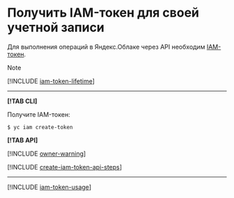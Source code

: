 # Получить IAM-токен для своей учетной записи

Для выполнения операций в Яндекс.Облаке через API необходим [IAM-токен](../../concepts/authorization/iam-token.md).

> [!NOTE]
>
> [!INCLUDE [iam-token-lifetime](../../../_includes/iam-token-lifetime.md)]

---

**[!TAB CLI]**

Получите IAM-токен:

```
$ yc iam create-token
```

**[!TAB API]**

[!INCLUDE [owner-warning](../../../_includes/iam/owner-warning.md)]

[!INCLUDE [create-iam-token-api-steps](../../../_includes/iam/create-iam-token-api-steps.md)]

---

[!INCLUDE [iam-token-usage](../../../_includes/iam-token-usage.md)]